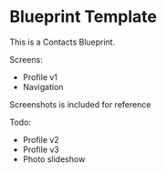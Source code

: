 # Blueprint Template

This is a Contacts Blueprint.

Screens:
- Profile v1
- Navigation

Screenshots is included for reference

Todo:
- Profile v2
- Profile v3
- Photo slideshow
